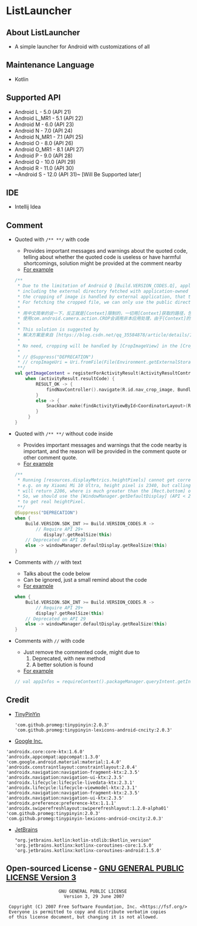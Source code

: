 # ListLauncher

## About ListLauncher

- A simple launcher for Android with customizations of all

## Maintenance Language
- Kotlin

## Supported API
- Android L - 5.0 (API 21)
- Android L_MR1 - 5.1 (API 22)
- Android M - 6.0 (API 23)
- Android N - 7.0 (API 24)
- Android N_MR1 - 7.1 (API 25)
- Android O - 8.0 (API 26)
- Android O_MR1 - 8.1 (API 27)
- Android P - 9.0 (API 28)
- Android Q - 10.0 (API 29)
- Android R - 11.0 (API 30)
- ~Android S - 12.0 (API 31)~ [Will Be Supported later]

## IDE
- Intellij Idea

## Comment

- Quoted with `/** **/` with code
    - Provides important messages and warnings about the quoted code, telling about whether the quoted code is useless or have harmful shortcomings, solution might be provided at the comment nearby
    - [For example](https://github.com/1552980358/ListLauncher/blob/master/app/src/main/java/sakuraba/saki/list/launcher/main/setting/SettingFragment.kt#L254)
  ```kotlin
  /**
   * Due to the limitation of Android Q [Build.VERSION_CODES.Q], application directories,
   * including the external directory fetched with application-owned [Context], e.g. [Context.getExternalFilesDir],
   * the cropping of image is handled by external application, that there is limitation on the access of the file.
   * For fetching the cropped file, we can only use the public directory to store and access the cropped image.
   *
   * 用中文简单的说一下，反正就是[Context]限制的，一切用[Context]获取的路径，包括[Context.getExternalFilesDir]，都是应用专属，
   * 使用com.android.camera.action.CROP会调用非本应用处理，由于[Context]的限制，导致无法保存。所以只能用公共空间来保存访问了。
   *
   * This solution is suggested by
   * 解决方案是来自 [https://blog.csdn.net/qq_35584878/article/details/115284323]
   *
   * No need, cropping will be handled by [CropImageView] in the [CropImageFragment]
   *
   * // @Suppress("DEPRECATION")
   * // cropImageUri = Uri.fromFile(File(Environment.getExternalStoragePublicDirectory(DIRECTORY_PICTURES), BACKGROUND_FILE))
   **/
  val getImageContent = registerForActivityResult(ActivityResultContracts.StartActivityForResult()) { activityResult ->
      when (activityResult.resultCode) {
          RESULT_OK -> {
              findNavController().navigate(R.id.nav_crop_image, Bundle().apply { putString(CROP_URI, activityResult.data?.data?.toString()) })
          }
          else -> {
              Snackbar.make(findActivityViewById<CoordinatorLayout>(R.id.coordinatorLayout), R.string.setting_background_snackbar_fetching_image_fail, LENGTH_SHORT).show()
          }
       }
  }
  ```

- Quoted with `/** **/` without code inside
    - Provides important messages and warnings that the code nearby is important, and the reason will be provided in the comment quote or other comment quote.
    - [For example](https://github.com/1552980358/ListLauncher/blob/master/app/src/main/java/sakuraba/saki/list/launcher/util/NavigationBarUtil.kt#L14)
  ```kotlin
  /**
   * Running [resources.displayMetrics.heightPixels] cannot get correct heightPixels.
   * e.g. on my Xiaomi Mi 10 Ultra, height pixel is 2340, but calling [resources.displayMetrics.heightPixels]
   * will return 2206, where is much greater than the [Rect.bottom] of [DrawerLayout] of [MainActivity].
   * So, we should use the [WindowManager.getDefaultDisplay] (API < 29) or [Display.getRealSize] (API >= 29)
   * to get real heightPixel.
   **/
  @Suppress("DEPRECATION")
  when {
      Build.VERSION.SDK_INT >= Build.VERSION_CODES.R ->
          // Require API 29+
             display?.getRealSize(this)
      // Deprecated on API 29
      else -> windowManager.defaultDisplay.getRealSize(this)
  }
  ```

- Comments with `//` with text
    - Talks about the code below
    - Can be ignored, just a small remind about the code
    - [For example](https://github.com/1552980358/ListLauncher/blob/master/app/src/main/java/sakuraba/saki/list/launcher/util/NavigationBarUtil.kt#L24)
  ```kotlin
  when {
      Build.VERSION.SDK_INT >= Build.VERSION_CODES.R ->
          // Require API 29+
          display?.getRealSize(this)
      // Deprecated on API 29
      else -> windowManager.defaultDisplay.getRealSize(this)
  }
  ```
  
- Comments with `//` with code
  - Just remove the commented code, might due to
    1. Deprecated, with new method
    2. A better solution is found
  - [For example](https://github.com/1552980358/ListLauncher/blob/master/app/src/main/java/sakuraba/saki/list/launcher/main/home/HomeFragment.kt#L58)
  ```kotlin
  // val appInfos = requireContext().packageManager.queryIntent.getInstalledApplications(0)
  ```
  
## Credit

- [TinyPinYin](https://github.com/promeG/TinyPinyin)
  ```
  'com.github.promeg:tinypinyin:2.0.3'
  'com.github.promeg:tinypinyin-lexicons-android-cncity:2.0.3'
  ```
  
- [Google Inc.](https://developer.android.com/)
 ```
 'androidx.core:core-ktx:1.6.0'
 'androidx.appcompat:appcompat:1.3.0'
 'com.google.android.material:material:1.4.0'
 'androidx.constraintlayout:constraintlayout:2.0.4'
 'androidx.navigation:navigation-fragment-ktx:2.3.5'
 'androidx.navigation:navigation-ui-ktx:2.3.5'
 'androidx.lifecycle:lifecycle-livedata-ktx:2.3.1'
 'androidx.lifecycle:lifecycle-viewmodel-ktx:2.3.1'
 'androidx.navigation:navigation-fragment-ktx:2.3.5'
 'androidx.navigation:navigation-ui-ktx:2.3.5'
 'androidx.preference:preference-ktx:1.1.1'
 'androidx.swiperefreshlayout:swiperefreshlayout:1.2.0-alpha01'
 'com.github.promeg:tinypinyin:2.0.3'
 'com.github.promeg:tinypinyin-lexicons-android-cncity:2.0.3'
 ```

- [JetBrains](https://www.jetbrains.com/)
  ```
  "org.jetbrains.kotlin:kotlin-stdlib:$kotlin_version"
  'org.jetbrains.kotlinx:kotlinx-coroutines-core:1.5.0'
  'org.jetbrains.kotlinx:kotlinx-coroutines-android:1.5.0'
  ```
  
## Open-sourced License - [GNU GENERAL PUBLIC LICENSE Version 3](LICENSE)
```
                    GNU GENERAL PUBLIC LICENSE
                      Version 3, 29 June 2007

 Copyright (C) 2007 Free Software Foundation, Inc. <https://fsf.org/>
 Everyone is permitted to copy and distribute verbatim copies
 of this license document, but changing it is not allowed.
```